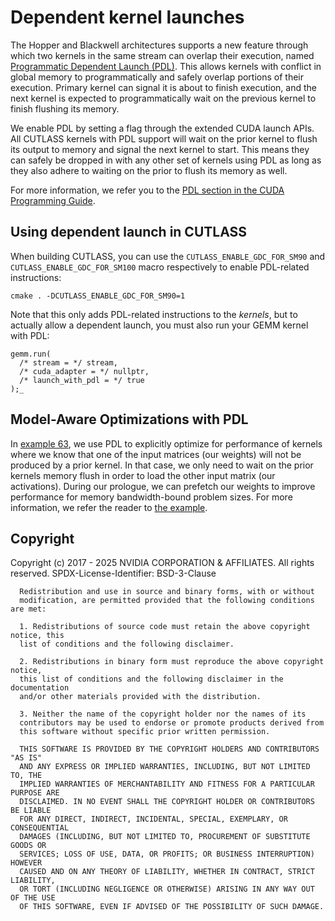 # Dependent kernel launches

The Hopper and Blackwell architectures supports a new feature through which two kernels in the same stream can
overlap their execution, named 
[Programmatic Dependent Launch (PDL)](https://docs.nvidia.com/cuda/cuda-c-programming-guide/index.html#programmatic-dependent-launch-and-synchronization).
This allows kernels with conflict in global memory to programmatically and safely overlap portions
of their execution. Primary kernel can signal it is about to finish execution, and the next kernel is expected to 
programmatically wait on the previous kernel to finish flushing its memory.

We enable PDL by setting a flag through the extended CUDA launch APIs. All CUTLASS kernels with PDL support
will wait on the prior kernel to flush its output to memory and signal the next kernel to start. This means
they can safely be dropped in with any other set of kernels using PDL as long as they also adhere to waiting on
the prior to flush its memory as well. 

For more information, we refer you to the [PDL section in the CUDA Programming Guide](https://docs.nvidia.com/cuda/cuda-c-programming-guide/index.html#programmatic-dependent-launch-and-synchronization).

## Using dependent launch in CUTLASS

When building CUTLASS, you can use the `CUTLASS_ENABLE_GDC_FOR_SM90` and `CUTLASS_ENABLE_GDC_FOR_SM100` macro 
respectively to enable PDL-related instructions:

```
cmake . -DCUTLASS_ENABLE_GDC_FOR_SM90=1
```

Note that this only adds PDL-related instructions to the _kernels_, but to actually allow a dependent
launch, you must also run your GEMM kernel with PDL:

```
gemm.run(
  /* stream = */ stream,
  /* cuda_adapter = */ nullptr,
  /* launch_with_pdl = */ true
);_
```
## Model-Aware Optimizations with PDL

In [example 63](https://github.com/NVIDIA/cutlass/tree/main/examples/63_hopper_gemm_with_weight_prefetch/README.md), we use PDL to explicitly optimize for 
performance of kernels where we know that one of the input matrices (our weights) will not be produced by a prior 
kernel. In that case, we only need to wait on the prior kernels memory flush in order to load the other input matrix 
(our activations). During our prologue, we can prefetch our weights to improve performance for memory bandwidth-bound
problem sizes. For more information, we refer the reader to [the example](https://github.com/NVIDIA/cutlass/tree/main/examples/63_hopper_gemm_with_weight_prefetch/README.md).

## Copyright

Copyright (c) 2017 - 2025 NVIDIA CORPORATION & AFFILIATES. All rights reserved.
SPDX-License-Identifier: BSD-3-Clause

```
  Redistribution and use in source and binary forms, with or without
  modification, are permitted provided that the following conditions are met:

  1. Redistributions of source code must retain the above copyright notice, this
  list of conditions and the following disclaimer.

  2. Redistributions in binary form must reproduce the above copyright notice,
  this list of conditions and the following disclaimer in the documentation
  and/or other materials provided with the distribution.

  3. Neither the name of the copyright holder nor the names of its
  contributors may be used to endorse or promote products derived from
  this software without specific prior written permission.

  THIS SOFTWARE IS PROVIDED BY THE COPYRIGHT HOLDERS AND CONTRIBUTORS "AS IS"
  AND ANY EXPRESS OR IMPLIED WARRANTIES, INCLUDING, BUT NOT LIMITED TO, THE
  IMPLIED WARRANTIES OF MERCHANTABILITY AND FITNESS FOR A PARTICULAR PURPOSE ARE
  DISCLAIMED. IN NO EVENT SHALL THE COPYRIGHT HOLDER OR CONTRIBUTORS BE LIABLE
  FOR ANY DIRECT, INDIRECT, INCIDENTAL, SPECIAL, EXEMPLARY, OR CONSEQUENTIAL
  DAMAGES (INCLUDING, BUT NOT LIMITED TO, PROCUREMENT OF SUBSTITUTE GOODS OR
  SERVICES; LOSS OF USE, DATA, OR PROFITS; OR BUSINESS INTERRUPTION) HOWEVER
  CAUSED AND ON ANY THEORY OF LIABILITY, WHETHER IN CONTRACT, STRICT LIABILITY,
  OR TORT (INCLUDING NEGLIGENCE OR OTHERWISE) ARISING IN ANY WAY OUT OF THE USE
  OF THIS SOFTWARE, EVEN IF ADVISED OF THE POSSIBILITY OF SUCH DAMAGE.
```
